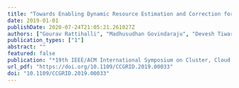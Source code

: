 ```yaml
---
title: "Towards Enabling Dynamic Resource Estimation and Correction for Improving Utilization in an Apache Mesos Cloud Environment"
date: 2019-01-01
publishDate: 2020-07-24T21:05:21.261027Z
authors: ["Gourav Rattihalli", "Madhusudhan Govindaraju", "Devesh Tiwari"]
publication_types: ["1"]
abstract: ""
featured: false
publication: "*19th IEEE/ACM International Symposium on Cluster, Cloud and Grid Computing, CCGRID 2019, Larnaca, Cyprus, May 14-17, 2019*"
url_pdf: "https://doi.org/10.1109/CCGRID.2019.00033"
doi: "10.1109/CCGRID.2019.00033"
---
```


